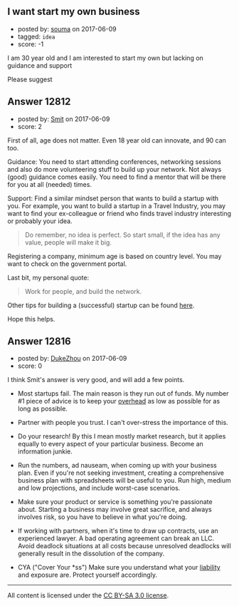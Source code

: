 ## I want start my own business

- posted by: [souma](https://stackexchange.com/users/11082036/souma) on 2017-06-09
- tagged: `idea`
- score: -1

I am 30 year old and I am interested to start my own but lacking on guidance and support 

Please suggest 


## Answer 12812

- posted by: [Smit](https://stackexchange.com/users/7665731/smit) on 2017-06-09
- score: 2

<p>First of all, age does not matter. Even 18 year old can innovate, and 90 can too.</p>

<p>Guidance: You need to start attending conferences, networking sessions and also do more volunteering stuff to build up your network. Not always (good) guidance comes easily. You need to find a mentor that will be there for you at all (needed) times.</p>

<p>Support: Find a similar mindset person that wants to build a startup with you. For example, you want to build a startup in a Travel Industry, you may want to find your ex-colleague or friend who finds travel industry interesting or probably your idea.</p>

<blockquote>
  <p>Do remember, no idea is perfect. So start small, if the idea has any
  value, people will make it big.</p>
</blockquote>

<p>Registering a company, minimum age is based on country level. You may want to check on the government portal.</p>

<p>Last bit, my personal quote:</p>

<blockquote>
  <p>Work for people, and build the network.</p>
</blockquote>

<p>Other tips for building a (successful) startup can be found <a href="https://startups.stackexchange.com/a/12751/12873">here</a>.</p>

<p>Hope this helps.</p>



## Answer 12816

- posted by: [DukeZhou](https://stackexchange.com/users/4146639/dukezhou) on 2017-06-09
- score: 0

<p>I think Smit's answer is very good, and will add a few points.</p>

<ul>
<li><p>Most startups fail. The main reason is they run out of funds.  My number #1 piece of advice is to keep your <a href="https://en.wikipedia.org/wiki/Overhead_(business)" rel="nofollow noreferrer">overhead</a> as low as possible for as long as possible.</p></li>
<li><p>Partner with people you trust.  I can't over-stress the importance of this.  </p></li>
<li><p>Do your research!  By this I mean mostly market research, but it applies equally to every aspect of your particular business.  Become an information junkie.</p></li>
<li><p>Run the numbers, ad nauseam, when coming up with your business plan.  Even if you're not seeking investment, creating a comprehensive business plan with spreadsheets will be useful to you.  Run high, medium and low projections, and include worst-case scenarios.</p></li>
<li><p>Make sure your product or service is something you're passionate about.  Starting a business may involve great sacrifice, and always involves risk, so you have to believe in what you're doing.  </p></li>
<li><p>If working with partners, when it's time to draw up contracts, use an experienced lawyer.  A bad operating agreement can break an LLC.  Avoid deadlock situations at all costs because unresolved deadlocks will generally result in the dissolution of the company.   </p></li>
<li><p>CYA ("Cover Your *ss") Make sure you understand what your <a href="https://www.entrepreneur.com/encyclopedia/liability" rel="nofollow noreferrer">liability</a> and exposure are.  Protect yourself accordingly.  </p></li>
</ul>




---

All content is licensed under the [CC BY-SA 3.0 license](https://creativecommons.org/licenses/by-sa/3.0/).
